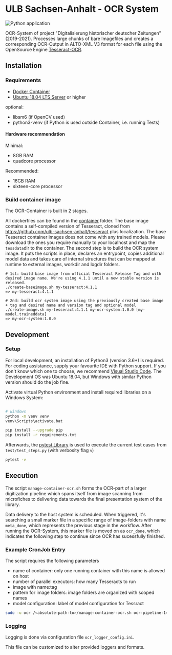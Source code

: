 # ULB Sachsen-Anhalt - OCR System

![Python application](https://github.com/ulb-sachsen-anhalt/ocr-pipeline/workflows/Python%20application/badge.svg)

OCR-System of project "Digitalisierung historischer deutscher Zeitungen" (2019-2021). Processes large chunks of bare Imagefiles and creates a corresponding OCR-Output in ALTO-XML V3 format for each file using the OpenSource Engine [Tesseract-OCR](https://github.com/tesseract-ocr/tesseract).

## Installation

### Requirements

* [Docker Container](https://www.docker.com/get-started)
* [Ubuntu 18.04 LTS Server](https://ubuntu.com/#download) or higher

optional:
* libsm6 (if OpenCV used)
* python3-venv (if Python is used outside Container, i.e. running Tests)

#### Hardware recommendation

Minimal:
* 8GB RAM
* quadcore processor

Recommended:
* 16GB RAM
* sixteen-core processor

### Build container image

The OCR-Container is built in 2 stages.

All dockerfiles can be found in the [container](https://github.com/ulb-sachsen-anhalt/ocr-pipeline/tree/master/container) folder.
The base image contains a self-compiled version of Tesseract, cloned from <https://github.com/ulb-sachsen-anhalt/tesseract> plus localization. The base Tesseract container images does not come with any trained models. Please download the ones you require manually to your localhost and map the `tessdata`dir to the container.
The second step is to build the OCR system image. It puts the scripts in place, declares an entrypoint, copies additional model data and takes care of internal structures that can be mapped at runtime to external images, workdir and logdir folders.

```shell
# 1st: build base image from official Tesseract Release Tag and with desired image name. We're using 4.1.1 until a new stable version is released.
./create-baseimage.sh my-tesseract:4.1.1
=> my-tesseract:4.1.1

# 2nd: build ocr system image using the previously created base image + tag and desired name and version tag and optional model
./create-image.sh my-tesseract:4.1.1 my-ocr-system:1.0.0 [my-model.traineddata]
=> my-ocr-system:1.0.0

```

## Development

### Setup

For local development, an installation of Python3 (version 3.6+) is required. For coding assistance, supply your favourite IDE with Python support. If you don't know which one to choose, we recommend [Visual Studio Code](https://code.visualstudio.com/). The Development OS was Ubuntu 18.04, but Windows with similar Python version should do the job fine.

Activate virtual Python environment and install required libraries on a Windows System:

```bash

# windows
python -m venv venv
venv\Scripts\activate.bat

pip install --upgrade pip
pip install -r requirements.txt

```

Afterwards, the [pytest Library](https://docs.pytest.org/en/latest/contents.html) is used to execute the current test cases from `test/test_steps.py` (with verbosity flag `v`)

```bash
pytest -v
```

## Execution

The script `manage-container-ocr.sh` forms the OCR-part of a larger digitization pipeline which spans itself from image scanning from microfiches to delivering data towards the final presentation system of the library.

Data delivery to the host system is scheduled. When triggered, it's searching a small marker file in a specific range of image-folders with name `meta_done`, which represents the previous stage in the workflow. After running the OCR-System, this marker file is moved on as `ocr_done`, which indicates the following step to continue since OCR has sucessfully finished.

### Example CronJob Entry

The script requires the following parameters

* name of container: only one running container with this name is allowed on host
* number of parallel executors: how many Tesseracts to run
* image with name:tag
* pattern for image folders: image folders are organized with scoped names
* model configuration: label of model configuration for Tessract

```bash
sudo -u ocr /<absolute-path-to>/manage-container-ocr.sh ocr-pipeline-14 14 ulb-ocr-pipeline:1.0.6 "/data/ocr/${PPN_SAALEBOTE}_J_01*" frk | logger -t CRON_OCR
```

### Logging

Logging is done via configuration file `ocr_logger_config.ini`.

This file can be customized to alter provided loggers and formats.
